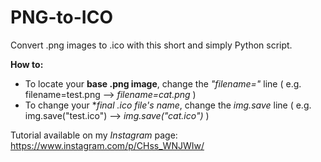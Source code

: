 # PNG-to-ICO
Convert .png images to .ico with this short and simply Python script.

**How to:**
  - To locate your **base .png image**, change the *"filename="* line ( e.g. filename=test.png --> *filename=cat.png* )
  - To change your **final .ico file's name*, change the *img.save* line ( e.g. img.save("test.ico") --> *img.save("cat.ico")* )


Tutorial available on my *Instagram* page: https://www.instagram.com/p/CHss_WNJWIw/

